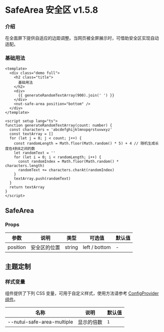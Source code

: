 # SafeArea 安全区 <Badge>v1.5.8</Badge>

### 介绍

在全面屏下提供自适应的边距调整。当网页被全屏展示时，可借助安全区实现自动适配。

### 基础用法

```vue
<template>
  <div class="demo full">
    <h2 class="title">
      基础用法
    </h2>
    <div>
      {{ generateRandomTextArray(900).join(' ') }}
    </div>
    <nut-safe-area position="bottom" />
  </div>
</template>

<script setup lang="ts">
function generateRandomTextArray(count: number) {
  const characters = 'abcdefghijklmnopqrstuvwxyz'
  const textArray = []
  for (let j = 0; j < count; j++) {
    const randomLength = Math.floor(Math.random() * 5) + 4 // 随机生成长度在4到8之间的数
    let randomText = ''
    for (let i = 0; i < randomLength; i++) {
      const randomIndex = Math.floor(Math.random() * characters.length)
      randomText += characters.charAt(randomIndex)
    }
    textArray.push(randomText)
  }
  return textArray
}
</script>
```

## SafeArea

### Props

| 参数     | 说明         | 类型   | 可选值        | 默认值 |
|----------|------------|--------|---------------|--------|
| position | 安全区的位置 | string | left / bottom | -      |

## 主题定制

### 样式变量

组件提供了下列 CSS 变量，可用于自定义样式，使用方法请参考  [ConfigProvider 组件](/components/basic/configprovider)。

| 名称                       | 说明       | 默认值 |
|----------------------------|----------|--------|
| --nutui-safe-area-multiple | 显示的倍数 | `1`    |
